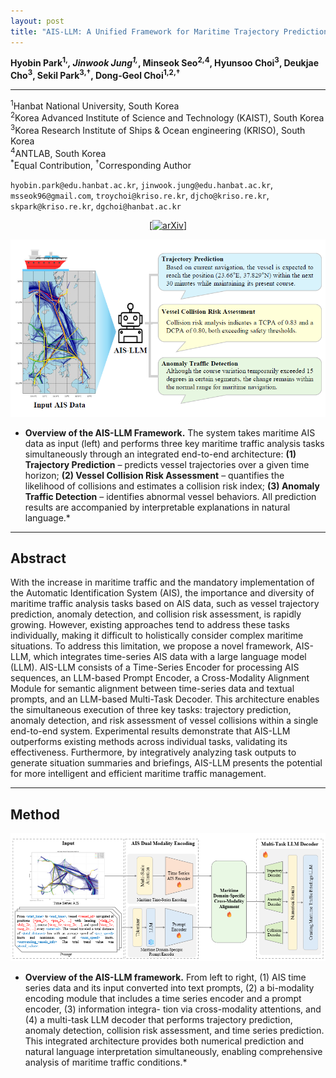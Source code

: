 ```yaml
---
layout: post
title: "AIS-LLM: A Unified Framework for Maritime Trajectory Prediction, Anomaly Detection, and Collision Risk Assessment with Explainable Forecasting"
---
```


<!-- # AIS-LLM: A Unified Framework for Maritime Trajectory Prediction, Anomaly Detection, and Collision Risk Assessment with Explainable Forecasting -->

**Hyobin Park<sup>1,*</sup>, Jinwook Jung<sup>1,*</sup>, Minseok Seo<sup>2,4</sup>, Hyunsoo Choi<sup>3</sup>, Deukjae Cho<sup>3</sup>, Sekil Park<sup>3,†</sup>, Dong-Geol Choi<sup>1,2,†</sup>**

---

<sup>1</sup>Hanbat National University, South Korea <br>
<sup>2</sup>Korea Advanced Institute of Science and Technology (KAIST), South Korea <br>
<sup>3</sup>Korea Research Institute of Ships & Ocean engineering (KRISO), South Korea <br>
<sup>4</sup>ANTLAB, South Korea <br>
<sup>*</sup>Equal Contribution, <sup>†</sup>Corresponding Author

<p>
<code>hyobin.park@edu.hanbat.ac.kr</code>, <code>jinwook.jung@edu.hanbat.ac.kr</code>, <code>msseok96@gmail.com</code>, <code>troychoi@kriso.re.kr</code>, <code>djcho@kriso.re.kr</code>, <code>skpark@kriso.re.kr</code>, <code>dgchoi@hanbat.ac.kr</code>
</p>

<p align="center">
  <a href="https://arxiv.org/abs/2508.07668" target="_blank">[<img src="https://img.shields.io/badge/arXiv-2312.15231-b31b1b.svg" alt="arXiv">]</a>
  <!-- <a href="https://github.com/your-repo/your-code" target="_blank">[<img src="https://img.shields.io/badge/Code-GitHub-blue.svg" alt="Code">]</a> -->
</p>

![intro_teaser](/assets/img/Intro_teaser.png)

* **Overview of the AIS-LLM Framework.** The system takes maritime AIS data as input (left) and performs three key maritime traffic analysis tasks simultaneously through an integrated end-to-end architecture: **(1) Trajectory Prediction** – predicts vessel trajectories over a given time horizon; **(2) Vessel Collision Risk Assessment** – quantifies the likelihood of collisions and estimates a collision risk index; **(3) Anomaly Traffic Detection** – identifies abnormal vessel behaviors. All prediction results are accompanied by interpretable explanations in natural language.*

---

## Abstract
With the increase in maritime traffic and the mandatory implementation of the Automatic Identification System (AIS), the importance and diversity of maritime traffic analysis tasks based on AIS data, such as vessel trajectory prediction, anomaly detection, and collision risk assessment, is rapidly growing. However, existing approaches tend to address these tasks individually, making it difficult to holistically consider complex maritime situations. To address this limitation, we propose a novel framework, AIS-LLM, which integrates time-series AIS data with a large language model (LLM). AIS-LLM consists of a Time-Series Encoder for processing AIS sequences, an LLM-based Prompt Encoder, a Cross-Modality Alignment Module for semantic alignment between time-series data and textual prompts, and an LLM-based Multi-Task Decoder. This architecture enables the simultaneous execution of three key tasks: trajectory prediction, anomaly detection, and risk assessment of vessel collisions within a single end-to-end system. Experimental results demonstrate that AIS-LLM outperforms existing methods across individual tasks, validating its effectiveness. Furthermore, by integratively analyzing task outputs to generate situation summaries and briefings, AIS-LLM presents the potential for more intelligent and efficient maritime traffic management.

---

## Method
![ais-llm_overview](/assets/img/ais-llm_overview.png)
* **Overview of the AIS-LLM framework.** From left to right, (1) AIS time series data and its input converted into text prompts, (2) a bi-modality encoding module that includes a time series encoder and a prompt encoder, (3) information integra- tion via cross-modality attentions, and (4) a multi-task LLM decoder that performs trajectory prediction, anomaly detection, collision risk assessment, and time series prediction. This integrated architecture provides both numerical prediction and natural language interpretation simultaneously, enabling comprehensive analysis of maritime traffic conditions.*

